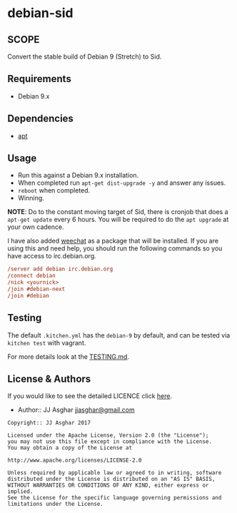 # debian-sid

## SCOPE

Convert the stable build of Debian 9 (Stretch) to Sid.

## Requirements

- Debian 9.x

## Dependencies

- [apt](https://supermarket.chef.io/cookbooks/apt)
## Usage

- Run this against a Debian 9.x installation.
- When completed run `apt-get dist-upgrade -y` and answer any issues.
- `reboot` when completed.
- Winning.

**NOTE**: Do to the constant moving target of Sid, there is cronjob that does
a `apt-get update` every 6 hours. You will be required to do the
`apt upgrade` at your own cadence.

I have also added [weechat](https://weechat.org/) as a package that will
be installed. If you are using this and need help, you should run the
following commands so you have access to irc.debian.org.

```ini
/server add debian irc.debian.org
/connect debian
/nick <yournick>
/join #debian-next
/join #debian
```

## Testing

The default `.kitchen.yml` has the `debian-9` by default, and can be tested
via `kitchen test` with vagrant.

For more details look at the [TESTING.md](./TESTING.md).

## License & Authors

If you would like to see the detailed LICENCE click [here](./LICENCE).

- Author:: JJ Asghar <jjasghar@gmail.com>

```text
Copyright:: JJ Asghar 2017

Licensed under the Apache License, Version 2.0 (the "License");
you may not use this file except in compliance with the License.
You may obtain a copy of the License at

http://www.apache.org/licenses/LICENSE-2.0

Unless required by applicable law or agreed to in writing, software
distributed under the License is distributed on an "AS IS" BASIS,
WITHOUT WARRANTIES OR CONDITIONS OF ANY KIND, either express or implied.
See the License for the specific language governing permissions and
limitations under the License.
```
